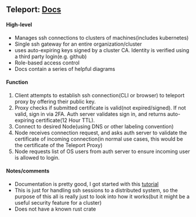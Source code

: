 ## Teleport: [Docs](https://gravitational.com/teleport/docs/architecture/teleport_architecture_overview/)
#### High-level
- Manages ssh connections to clusters of machines(includes kubernetes)
- Single ssh gateway for an entire organization/cluster
- uses auto-expiring keys signed by a cluster CA. Identity is verified using a third party login(e.g. github)
- Role-based access control
- Docs contain a series of helpful diagrams

#### Function
1. Client attempts to establish ssh connection(CLI or browser) to teleport proxy by offering their public key.
2. Proxy checks if submitted certificate is valid(not expired/signed). If not valid, sign in via 2FA. Auth server validates sign in, and returns auto-expiring certificate(12 Hour TTL).
3. Connect to desired Node(using DNS or other labeling convention)
4. Node receives connection request, and asks auth server to validate the certificate of incoming connection(in normal use cases, this would be the certificate of the Teleport Proxy)
5. Node requests list of OS users from auth server to ensure incoming user is allowed to login.

#### Notes/comments
- Documentation is pretty good, I got started with this [tutorial](https://gravitational.com/teleport/docs/quickstart/#step-1-install-teleport)
- This is just for handling ssh sessions to a distributed system, so the purpose of this all is really just to look into how it works(but it might be a useful security feature for a cluster)
- Does not have a known rust crate